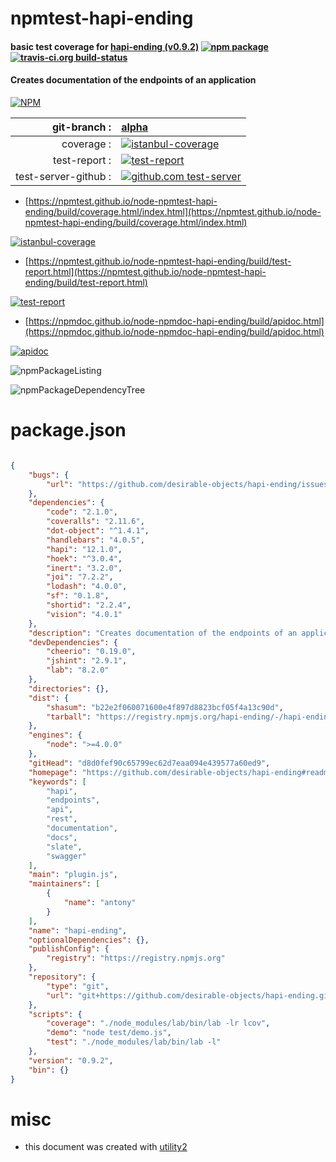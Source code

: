 # npmtest-hapi-ending

#### basic test coverage for  [hapi-ending (v0.9.2)](https://github.com/desirable-objects/hapi-ending#readme)  [![npm package](https://img.shields.io/npm/v/npmtest-hapi-ending.svg?style=flat-square)](https://www.npmjs.org/package/npmtest-hapi-ending) [![travis-ci.org build-status](https://api.travis-ci.org/npmtest/node-npmtest-hapi-ending.svg)](https://travis-ci.org/npmtest/node-npmtest-hapi-ending)

#### Creates documentation of the endpoints of an application

[![NPM](https://nodei.co/npm/hapi-ending.png?downloads=true&downloadRank=true&stars=true)](https://www.npmjs.com/package/hapi-ending)

| git-branch : | [alpha](https://github.com/npmtest/node-npmtest-hapi-ending/tree/alpha)|
|--:|:--|
| coverage : | [![istanbul-coverage](https://npmtest.github.io/node-npmtest-hapi-ending/build/coverage.badge.svg)](https://npmtest.github.io/node-npmtest-hapi-ending/build/coverage.html/index.html)|
| test-report : | [![test-report](https://npmtest.github.io/node-npmtest-hapi-ending/build/test-report.badge.svg)](https://npmtest.github.io/node-npmtest-hapi-ending/build/test-report.html)|
| test-server-github : | [![github.com test-server](https://npmtest.github.io/node-npmtest-hapi-ending/GitHub-Mark-32px.png)](https://npmtest.github.io/node-npmtest-hapi-ending/build/app/index.html) | | build-artifacts : | [![build-artifacts](https://npmtest.github.io/node-npmtest-hapi-ending/glyphicons_144_folder_open.png)](https://github.com/npmtest/node-npmtest-hapi-ending/tree/gh-pages/build)|

- [https://npmtest.github.io/node-npmtest-hapi-ending/build/coverage.html/index.html](https://npmtest.github.io/node-npmtest-hapi-ending/build/coverage.html/index.html)

[![istanbul-coverage](https://npmtest.github.io/node-npmtest-hapi-ending/build/screenCapture.buildCi.browser.%252Ftmp%252Fbuild%252Fcoverage.lib.html.png)](https://npmtest.github.io/node-npmtest-hapi-ending/build/coverage.html/index.html)

- [https://npmtest.github.io/node-npmtest-hapi-ending/build/test-report.html](https://npmtest.github.io/node-npmtest-hapi-ending/build/test-report.html)

[![test-report](https://npmtest.github.io/node-npmtest-hapi-ending/build/screenCapture.buildCi.browser.%252Ftmp%252Fbuild%252Ftest-report.html.png)](https://npmtest.github.io/node-npmtest-hapi-ending/build/test-report.html)

- [https://npmdoc.github.io/node-npmdoc-hapi-ending/build/apidoc.html](https://npmdoc.github.io/node-npmdoc-hapi-ending/build/apidoc.html)

[![apidoc](https://npmdoc.github.io/node-npmdoc-hapi-ending/build/screenCapture.buildCi.browser.%252Ftmp%252Fbuild%252Fapidoc.html.png)](https://npmdoc.github.io/node-npmdoc-hapi-ending/build/apidoc.html)

![npmPackageListing](https://npmtest.github.io/node-npmtest-hapi-ending/build/screenCapture.npmPackageListing.svg)

![npmPackageDependencyTree](https://npmtest.github.io/node-npmtest-hapi-ending/build/screenCapture.npmPackageDependencyTree.svg)



# package.json

```json

{
    "bugs": {
        "url": "https://github.com/desirable-objects/hapi-ending/issues"
    },
    "dependencies": {
        "code": "2.1.0",
        "coveralls": "2.11.6",
        "dot-object": "^1.4.1",
        "handlebars": "4.0.5",
        "hapi": "12.1.0",
        "hoek": "^3.0.4",
        "inert": "3.2.0",
        "joi": "7.2.2",
        "lodash": "4.0.0",
        "sf": "0.1.8",
        "shortid": "2.2.4",
        "vision": "4.0.1"
    },
    "description": "Creates documentation of the endpoints of an application",
    "devDependencies": {
        "cheerio": "0.19.0",
        "jshint": "2.9.1",
        "lab": "8.2.0"
    },
    "directories": {},
    "dist": {
        "shasum": "b22e2f060071600e4f897d8823bcf05f4a13c90d",
        "tarball": "https://registry.npmjs.org/hapi-ending/-/hapi-ending-0.9.2.tgz"
    },
    "engines": {
        "node": ">=4.0.0"
    },
    "gitHead": "d8d0fef90c65799ec62d7eaa094e439577a60ed9",
    "homepage": "https://github.com/desirable-objects/hapi-ending#readme",
    "keywords": [
        "hapi",
        "endpoints",
        "api",
        "rest",
        "documentation",
        "docs",
        "slate",
        "swagger"
    ],
    "main": "plugin.js",
    "maintainers": [
        {
            "name": "antony"
        }
    ],
    "name": "hapi-ending",
    "optionalDependencies": {},
    "publishConfig": {
        "registry": "https://registry.npmjs.org"
    },
    "repository": {
        "type": "git",
        "url": "git+https://github.com/desirable-objects/hapi-ending.git"
    },
    "scripts": {
        "coverage": "./node_modules/lab/bin/lab -lr lcov",
        "demo": "node test/demo.js",
        "test": "./node_modules/lab/bin/lab -l"
    },
    "version": "0.9.2",
    "bin": {}
}
```



# misc
- this document was created with [utility2](https://github.com/kaizhu256/node-utility2)
